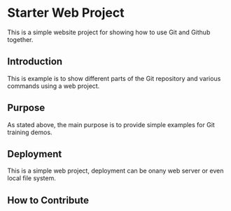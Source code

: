 # Starter Web Project

This is a simple website project for
showing how to use Git and Github together.

## Introduction

This is example is to show different parts of the Git repository and
various commands using a web project.

## Purpose

As stated above, the main purpose is to provide simple examples for Git training
demos.

## Deployment

This is a simple web project, deployment can be onany web server or
even local file system.

## How to Contribute